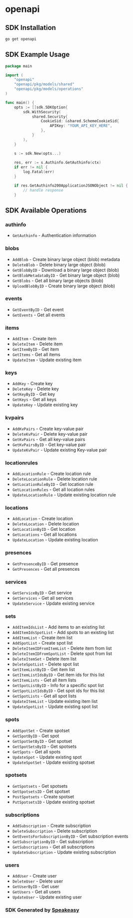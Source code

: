 # openapi

<!-- Start SDK Installation -->
## SDK Installation

```bash
go get openapi
```
<!-- End SDK Installation -->

## SDK Example Usage
<!-- Start SDK Example Usage -->
```go
package main

import (
    "openapi"
    "openapi/pkg/models/shared"
    "openapi/pkg/models/operations"
)

func main() {
    opts := []sdk.SDKOption{
        sdk.WithSecurity(
            shared.Security{
                CookieSid: &shared.SchemeCookieSid{
                    APIKey: "YOUR_API_KEY_HERE",
                },
            }
        ),
    }

    s := sdk.New(opts...)
    
    res, err := s.Authinfo.GetAuthinfo(ctx)
    if err != nil {
        log.Fatal(err)
    }

    if res.GetAuthinfo200ApplicationJSONObject != nil {
        // handle response
    }
```
<!-- End SDK Example Usage -->

<!-- Start SDK Available Operations -->
## SDK Available Operations

### authinfo

* `GetAuthinfo` - Authentication information

### blobs

* `AddBlob` - Create binary large object (blob) metadata
* `DeleteBlob` - Delete binary large object (blob)
* `GetBlobByID` - Download a binary large object (blob)
* `GetBlobMetadataByID` - Get binary large object (blob)
* `GetBlobs` - Get all binary large objects (blob)
* `UploadBlobByID` - Create binary large object (blob)

### events

* `GetEventByID` - Get event
* `GetEvents` - Get all events

### items

* `AddItem` - Create item
* `DeleteItem` - Delete item
* `GetItemByID` - Get item
* `GetItems` - Get all items
* `UpdateItem` - Update existing item

### keys

* `AddKey` - Create key
* `DeleteKey` - Delete key
* `GetKeyByID` - Get key
* `GetKeys` - Get all keys
* `UpdateKey` - Update existing key

### kvpairs

* `AddKvPairs` - Create key-value pair
* `DeleteKvPair` - Delete key-value pair
* `GetKvPairs` - Get all key-value pairs
* `GetKvPairsByID` - Get key-value pair
* `UpdateKvPair` - Update existing Key-value pair

### locationrules

* `AddLocationRule` - Create location rule
* `DeleteLocationRule` - Delete location rule
* `GetLocationRuleByID` - Get location rule
* `GetLocationRules` - Get all location rules
* `UpdateLocationRule` - Update existing location rule

### locations

* `AddLocation` - Create location
* `DeleteLocation` - Delete location
* `GetLocationByID` - Get location
* `GetLocations` - Get all locations
* `UpdateLocation` - Update existing location

### presences

* `GetPresenceByID` - Get presence
* `GetPresences` - Get all presences

### services

* `GetServiceByID` - Get service
* `GetServices` - Get all services
* `UpdateService` - Update existing service

### sets

* `AddItemIdsList` - Add items to an existing list
* `AddItemIdsSpotList` - Add spots to an existing list
* `AddItemList` - Create item list
* `AddSpotList` - Create spot list
* `DeleteItemIDFromItemList` - Delete item from list
* `DeleteItemIDFromSpotList` - Delete spot from list
* `DeleteItemSet` - Delete item list
* `DeleteSpotList` - Delete spot list
* `GetItemListByID` - Get item list
* `GetItemListIdsByID` - Get item ids for this list
* `GetItemLists` - Get all item lists
* `GetSpotListByID` - Info for a specific spot list
* `GetSpotListIdsByID` - Get spot ids for this list
* `GetSpotLists` - Get all spot lists
* `UpdateItemList` - Update existing item list
* `UpdateSpotList` - Update existing spot list

### spots

* `AddSpotSet` - Create spotset
* `GetSpotByID` - Get spot
* `GetSpotSetByID` - Get spotset
* `GetSpotSetsByID` - Get spotsets
* `GetSpots` - Get all spots
* `UpdateSpot` - Update existing spot
* `UpdateSpotSet` - Update existing spotset

### spotsets

* `GetSpotsets` - Get spotsets
* `GetSpotsetsID` - Get spotset
* `PostSpotsets` - Create spotset
* `PutSpotsetsID` - Update existing spotset

### subscriptions

* `AddSubscription` - Create subscription
* `DeleteSubscription` - Delete subscription
* `GetEventsForSubscriptionByID` - Get subscription events
* `GetSubscriptionByID` - Get subscription
* `GetSubscriptions` - Get all subscriptions
* `UpdateSubscription` - Update existing subscription

### users

* `AddUser` - Create user
* `DeleteUser` - Delete user
* `GetUserByID` - Get user
* `GetUsers` - Get all users
* `UpdateUser` - Update existing user

<!-- End SDK Available Operations -->

### SDK Generated by [Speakeasy](https://docs.speakeasyapi.dev/docs/using-speakeasy/client-sdks)

